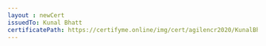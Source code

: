 ```yaml
--- 
layout : newCert 
issuedTo: Kunal Bhatt 
certificatePath: https://certifyme.online/img/cert/agilencr2020/KunalBhatt_6754a.png
--- 
```

